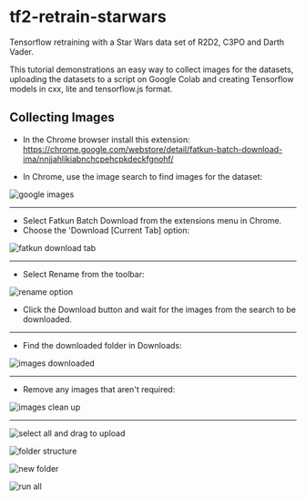 # tf2-retrain-starwars
Tensorflow retraining with a Star Wars data set of R2D2, C3PO and Darth Vader. 

This tutorial demonstrations an easy way to collect images for the datasets, uploading the datasets to a script on Google Colab and creating Tensorflow models in cxx, lite and tensorflow.js format.

## Collecting Images
 - In the Chrome browser install this extension: https://chrome.google.com/webstore/detail/fatkun-batch-download-ima/nnjjahlikiabnchcpehcpkdeckfgnohf/

 - In Chrome, use the image search to find images for the dataset: 
 
![google images](https://user-images.githubusercontent.com/60509953/106366365-ab1da880-633b-11eb-80b3-c1e6bfb7ec23.jpg)  

---

 - Select Fatkun Batch Download from the extensions menu in Chrome.  
 - Choose the 'Download [Current Tab] option:  
 
![fatkun download tab](https://user-images.githubusercontent.com/60509953/106366363-aa851200-633b-11eb-891e-d040443c47ff.jpg)  

---

  - Select Rename from the toolbar:  
  
![rename option](https://user-images.githubusercontent.com/60509953/106366369-ac4ed580-633b-11eb-8faf-a8f4facda8f3.jpg) 

 - Click the Download button and wait for the images from the search to be downloaded.  

---

 - Find the downloaded folder in Downloads:  
 
![images downloaded](https://user-images.githubusercontent.com/60509953/106366367-abb63f00-633b-11eb-9873-46cdb83b7160.jpg)  

---

 - Remove any images that aren't required:  
 
![images clean up](https://user-images.githubusercontent.com/60509953/106366366-ab1da880-633b-11eb-91e4-e073e351f503.jpg)  


---


![select all and drag to upload](https://user-images.githubusercontent.com/60509953/106366360-a953e500-633b-11eb-8c12-c3021616fbeb.jpg)  

![folder structure](https://user-images.githubusercontent.com/60509953/106366364-aa851200-633b-11eb-8b24-978ddcf7ce86.jpg)  



![new folder](https://user-images.githubusercontent.com/60509953/106366368-abb63f00-633b-11eb-885f-e0266ccc226d.jpg)  

![run all](https://user-images.githubusercontent.com/60509953/106366370-ac4ed580-633b-11eb-8df9-e89eeaeac820.jpg)  


